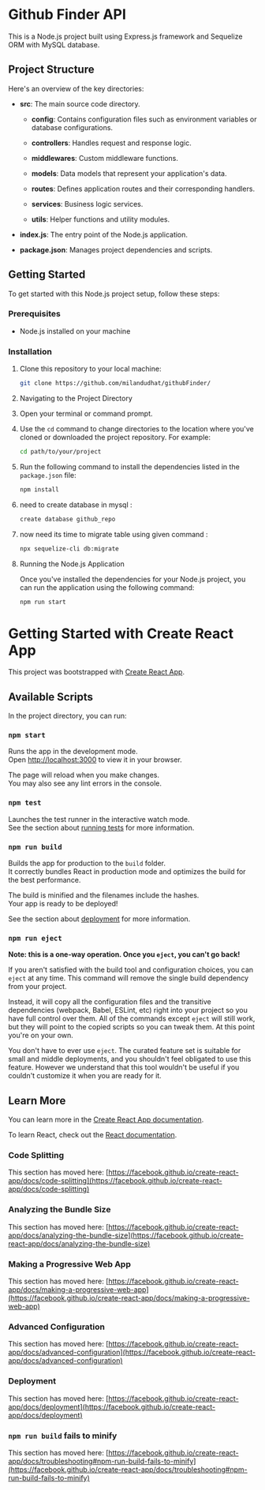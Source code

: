 # Github Finder API

This is a Node.js project built using Express.js framework and Sequelize ORM with MySQL database.

## Project Structure

Here's an overview of the key directories:

- **src**: The main source code directory.

    - **config**: Contains configuration files such as environment variables or database configurations.

    - **controllers**: Handles request and response logic.

    - **middlewares**: Custom middleware functions.

    - **models**: Data models that represent your application's data.

    - **routes**: Defines application routes and their corresponding handlers.

    - **services**: Business logic services.

    - **utils**: Helper functions and utility modules.

- **index.js**: The entry point of the Node.js application.

- **package.json**: Manages project dependencies and scripts.

## Getting Started

To get started with this Node.js project setup, follow these steps:

### Prerequisites

- Node.js installed on your machine

### Installation

1. Clone this repository to your local machine:

   ```bash
   git clone https://github.com/milandudhat/githubFinder/

2. Navigating to the Project Directory

3. Open your terminal or command prompt.

4. Use the `cd` command to change directories to the location where you've cloned or downloaded the project repository. For example:

   ```bash
   cd path/to/your/project

5. Run the following command to install the dependencies listed in the `package.json` file:

   ```bash
   npm install

6. need to create database in mysql :

    ```bash
    create database github_repo

7. now need its time to migrate table using given command : 

    ```bash
    npx sequelize-cli db:migrate

8. Running the Node.js Application

    Once you've installed the dependencies for your Node.js project, you can run the application using the following command:

    ```bash
    npm run start


# Getting Started with Create React App

This project was bootstrapped with [Create React App](https://github.com/facebook/create-react-app).

## Available Scripts

In the project directory, you can run:

### `npm start`

Runs the app in the development mode.\
Open [http://localhost:3000](http://localhost:3000) to view it in your browser.

The page will reload when you make changes.\
You may also see any lint errors in the console.

### `npm test`

Launches the test runner in the interactive watch mode.\
See the section about [running tests](https://facebook.github.io/create-react-app/docs/running-tests) for more information.

### `npm run build`

Builds the app for production to the `build` folder.\
It correctly bundles React in production mode and optimizes the build for the best performance.

The build is minified and the filenames include the hashes.\
Your app is ready to be deployed!

See the section about [deployment](https://facebook.github.io/create-react-app/docs/deployment) for more information.

### `npm run eject`

**Note: this is a one-way operation. Once you `eject`, you can't go back!**

If you aren't satisfied with the build tool and configuration choices, you can `eject` at any time. This command will remove the single build dependency from your project.

Instead, it will copy all the configuration files and the transitive dependencies (webpack, Babel, ESLint, etc) right into your project so you have full control over them. All of the commands except `eject` will still work, but they will point to the copied scripts so you can tweak them. At this point you're on your own.

You don't have to ever use `eject`. The curated feature set is suitable for small and middle deployments, and you shouldn't feel obligated to use this feature. However we understand that this tool wouldn't be useful if you couldn't customize it when you are ready for it.

## Learn More

You can learn more in the [Create React App documentation](https://facebook.github.io/create-react-app/docs/getting-started).

To learn React, check out the [React documentation](https://reactjs.org/).

### Code Splitting

This section has moved here: [https://facebook.github.io/create-react-app/docs/code-splitting](https://facebook.github.io/create-react-app/docs/code-splitting)

### Analyzing the Bundle Size

This section has moved here: [https://facebook.github.io/create-react-app/docs/analyzing-the-bundle-size](https://facebook.github.io/create-react-app/docs/analyzing-the-bundle-size)

### Making a Progressive Web App

This section has moved here: [https://facebook.github.io/create-react-app/docs/making-a-progressive-web-app](https://facebook.github.io/create-react-app/docs/making-a-progressive-web-app)

### Advanced Configuration

This section has moved here: [https://facebook.github.io/create-react-app/docs/advanced-configuration](https://facebook.github.io/create-react-app/docs/advanced-configuration)

### Deployment

This section has moved here: [https://facebook.github.io/create-react-app/docs/deployment](https://facebook.github.io/create-react-app/docs/deployment)

### `npm run build` fails to minify

This section has moved here: [https://facebook.github.io/create-react-app/docs/troubleshooting#npm-run-build-fails-to-minify](https://facebook.github.io/create-react-app/docs/troubleshooting#npm-run-build-fails-to-minify)
